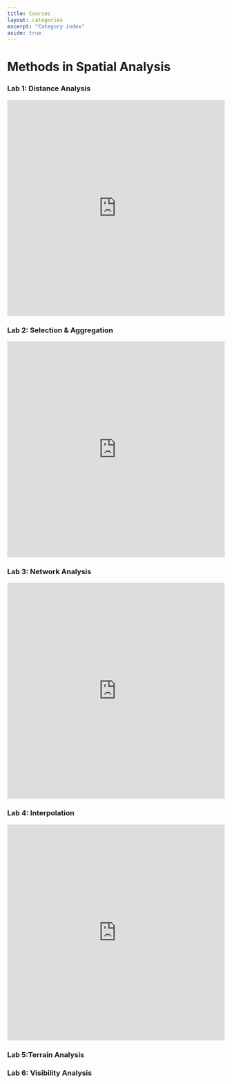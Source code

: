```yaml
---
title: Courses
layout: categories
excerpt: "Category index"
aside: true
---
```


<h1>Methods in Spatial Analysis</h1>

<h3>Lab 1: Distance Analysis</h3>
<div class="map"><iframe src="https://storymaps.arcgis.com/stories/da669377ff2c46c08f583a4cb4829ed5?header" width="100%" height="500px" frameborder="0" allowfullscreen allow="geolocation"></iframe></div>

<h3>Lab 2: Selection & Aggregation</h3>
<div class="map"><iframe src="https://storymaps.arcgis.com/stories/b3d304d4a4334b5c9cb56b3ef3b54b3d?header" width="100%" height="500px" frameborder="0" allowfullscreen allow="geolocation"></iframe></div>

<h3>Lab 3: Network Analysis</h3>
<div class="map"><iframe src="https://storymaps.arcgis.com/stories/2dc0a70302c446349357853959ba644c?header" width="100%" height="500px" frameborder="0" allowfullscreen allow="geolocation"></iframe></div>

<h3>Lab 4: Interpolation</h3>
<div class="map"><iframe src="https://storymaps.arcgis.com/stories/49971ac9d3244bd492d031ff09a1241c?header" width="100%" height="500px" frameborder="0" allowfullscreen allow="geolocation"></iframe></div>

<h3>Lab 5:Terrain Analysis</h3>
<div class="map"></div>

<h3>Lab 6: Visibility Analysis</h3>
<div class="map"></div>

